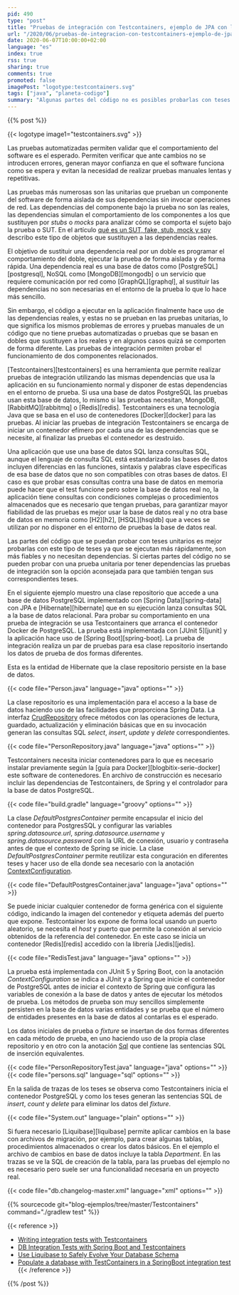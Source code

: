```yaml
---
pid: 490
type: "post"
title: "Pruebas de integración con Testcontainers, ejemplo de JPA con la base de datos PostgreSQL"
url: "/2020/06/pruebas-de-integracion-con-testcontainers-ejemplo-de-jpa-con-la-base-de-datos-postgresql/"
date: 2020-06-07T10:00:00+02:00
language: "es"
index: true
rss: true
sharing: true
comments: true
promoted: false
imagePost: "logotype:testcontainers.svg"
tags: ["java", "planeta-codigo"]
summary: "Algunas partes del código no es posibles probarlas con teses unitarios ya que tienen dependencias como una base de datos. En estos casos es necesario realizar un test de integración, la dificultad reside en tener esta dependencia en el entorno de pruebas. La herramienta Testcontainers permite iniciar un contenedor Docker con la dependencia cuando el test se ejecuta."
---
```


{{% post %}}

{{< logotype image1="testcontainers.svg" >}}

Las pruebas automatizadas permiten validar que el comportamiento del software es el esperado. Permiten verificar que ante cambios no se introducen errores, generan mayor confianza en que el software funciona como se espera y evitan la necesidad de realizar pruebas manuales lentas y repetitivas.

Las pruebas más numerosas son las unitarias que prueban un componente del software de forma aislada de sus dependencias sin invocar operaciones de red. Las dependencias del componente bajo la prueba no son las reales, las dependencias simulan el comportamiento de los componentes a los que sustituyen por _stubs_ o _mocks_ para analizar cómo se comporta el sujeto bajo la prueba o SUT. En el artículo [qué es un SUT, fake, stub, mock y spy](https://picodotdev.github.io/blog-bitix/2018/07/que-es-un-sut-fake-stub-mock-y-spy-en-las-pruebas-con-un-ejemplo/) describo este tipo de objetos que sustituyen a las dependencias reales.

El objetivo de sustituir una dependencia real por un doble es programar el comportamiento del doble, ejecutar la prueba de forma aislada y de forma rápida. Una dependencia real es una base de datos como [PostgreSQL][postgresql], NoSQL como [MongoDB][mongodb] o un servicio que requiere comunicación por red como [GraphQL][graphql], al sustituir las dependencias no son necesarias en el entorno de la prueba lo que lo hace más sencillo.

Sin embargo, el código a ejecutar en la aplicación finalmente hace uso de las dependencias reales, y estas no se prueban en las pruebas unitarias, lo que significa los mismos problemas de errores y pruebas manuales de un código que no tiene pruebas automatizadas o pruebas que se basan en dobles que sustituyen a los reales y en algunos casos quizá se comporten de forma diferente. Las pruebas de integración permiten probar el funcionamiento de dos componentes relacionados.

[Testcontainers][testcontainers] es una herramienta que permite realizar pruebas de integración utilizando las mismas dependencias que usa la aplicación en su funcionamiento normal y disponer de estas dependencias en el entorno de prueba. Si usa una base de datos PostgreSQL las pruebas usan esta base de datos, lo mismo si las pruebas necesitan, MongoDB, [RabbitMQ][rabbitmq] o [Redis][redis]. Testcontainers es una tecnología Java que se basa en el uso de contenedores [Docker][docker] para las pruebas. Al iniciar las pruebas de integración Testcontainers se encarga de iniciar un contenedor efímero por cada una de las dependencias que se necesite, al finalizar las pruebas el contenedor es destruido.

Una aplicación que use una base de datos SQL lanza consultas SQL, aunque el lenguaje de consulta SQL está estandarizado las bases de datos incluyen diferencias en las funciones, sintaxis y palabras clave específicas de esa base de datos que no son compatibles con otras bases de datos. El caso es que probar esas consultas contra una base de datos en memoria puede hacer que el test funcione pero sobre la base de datos real no, la aplicación tiene consultas con condiciones complejas o procedimientos almacenados que es necesario que tengan pruebas, para garantizar mayor fiabilidad de las pruebas es mejor usar la base de datos real y no otra base de datos en memoria como [H2][h2], [HSQL][hsqldb] que a veces se utilizan por no disponer en el entorno de pruebas la base de datos real. 

Las partes del código que se puedan probar con teses unitarios es mejor probarlas con este tipo de teses ya que se ejecutan más rápidamente, son más fiables y no necesitan dependencias. Si ciertas partes del código no se pueden probar con una prueba unitaria por tener dependencias las pruebas de integración son la opción aconsejada para que también tengan sus correspondientes teses. 

En el siguiente ejemplo muestro una clase repositorio que accede a una base de datos PostgreSQL implementado con [Spring Data][spring-data] con JPA e [Hibernate][hibernate] que en su ejecución lanza consultas SQL a la base de datos relacional. Para probar su comportamiento en una prueba de integración se usa Testcontainers que arranca el contenedor Docker de PostgreSQL. La prueba está implementada con [JUnit 5][junit] y la aplicación hace uso de [Spring Boot][spring-boot]. La prueba de integración realiza un par de pruebas para esa clase repositorio insertando los datos de prueba de dos formas diferentes.

Esta es la entidad de Hibernate que la clase repositorio persiste en la base de datos.

{{< code file="Person.java" language="java" options="" >}}

La clase repositorio es una implementación para el acceso a la base de datos haciendo uso de las facilidades que proporciona Spring Data. La interfaz [CrudRepository](https://docs.spring.io/spring-data/commons/docs/current/api/org/springframework/data/repository/CrudRepository.html) ofrece métodos con las operaciones de lectura, guardado, actualización y eliminación básicas que en su invocación generan las consultas SQL _select_, _insert_, _update_ y _delete_ correspondientes.

{{< code file="PersonRepository.java" language="java" options="" >}}

Testcontainers necesita iniciar contenedores para lo que es necesario instalar previamente según la [guía para Docker][blogbitix-serie-docker] este software de contenedores. En archivo de construcción es necesario incluir las dependencias de Testcontainers, de Spring y el controlador para la base de datos PostgreSQL.

{{< code file="build.gradle" language="groovy" options="" >}}

La clase _DefaultPostgresContainer_ permite encapsular el inicio del contenedor para PostgresSQL  y configurar las variables _spring.datasource.url_, _spring.datasource.username_ y _spring.datasource.password_ con la URL de conexión, usuario y contraseña antes de que el contexto de Spring se inicie. La clase _DefaultPostgresContainer_ permite reutilizar esta conguración en diferentes teses y hacer uso de ella donde sea necesario con la anotación [ContextConfiguration](https://docs.spring.io/spring-framework/docs/current/javadoc-api/org/springframework/test/context/ContextConfiguration.html).

{{< code file="DefaultPostgresContainer.java" language="java" options="" >}}

Se puede iniciar cualquier contenedor de forma genérica con el siguiente código, indicando la imagen del contenedor y etiqueta además del puerto que expone. Testcontainer los expone de forma local usando un puerto aleatorio, se necesita el _host_ y puerto que permite la conexión al servicio obtenidos de la referencia del contenedor. En este caso se inicia un contenedor [Redis][redis] accedido con la librería [Jedis][jedis]. 

{{< code file="RedisTest.java" language="java" options="" >}}

La prueba está implementada con JUnit 5 y Spring Boot, con la anotación _ContextConfiguration_ se indica a JUnit y a Spring que inicie el contenedor de PostgreSQL antes de iniciar el contexto de Spring que configura las variables de conexión a la base de datos y antes de ejecutar los métodos de prueba. Los métodos de prueba son muy sencillos simplemente persisten en la base de datos varias entidades y se prueba que el número de entidades presentes en la base de datos al contarlas es el esperado.

Los datos iniciales de prueba o _fixture_ se insertan de dos formas diferentes en cada método de prueba, en uno haciendo uso de la propia clase repositorio y en otro con la anotación [Sql](https://docs.spring.io/spring-framework/docs/current/javadoc-api/org/springframework/test/context/jdbc/Sql.html) que contiene las sentencias SQL de inserción equivalentes.

{{< code file="PersonRepositoryTest.java" language="java" options="" >}}
{{< code file="persons.sql" language="sql" options="" >}}

En la salida de trazas de los teses se observa como Testcontainers inicia el contenedor PostgreSQL y como los teses generan las sentencias SQL de _insert_, _count_ y _delete_ para eliminar los datos del _fixture_.

{{< code file="System.out" language="plain" options="" >}}

Si fuera necesario [Liquibase][liquibase] permite aplicar cambios en la base con archivos de migración, por ejemplo, para crear algunas tablas, procedimientos almacenados o crear los datos básicos. En el ejemplo el archivo de cambios en base de datos incluye la tabla _Department_. En las trazas se ve la SQL de creación de la tabla, para las pruebas del ejemplo no es necesario pero suele ser una funcionalidad necesaria en un proyecto real.

{{< code file="db.changelog-master.xml" language="xml" options="" >}}

{{% sourcecode git="blog-ejemplos/tree/master/Testcontainers" command="./gradlew test" %}}

{{< reference >}}
* [Writing integration tests with Testcontainers](https://balarawool.me/writing-integration-tests-with-testcontainers/)
* [DB Integration Tests with Spring Boot and Testcontainers](https://www.baeldung.com/spring-boot-testcontainers-integration-test)
* [Use Liquibase to Safely Evolve Your Database Schema](https://www.baeldung.com/liquibase-refactor-schema-of-java-app)
* [Populate a database with TestContainers in a SpringBoot integration test](https://stackoverflow.com/questions/53078306/populate-a-database-with-testcontainers-in-a-springboot-integration-test)
{{< /reference >}}

{{% /post %}}
